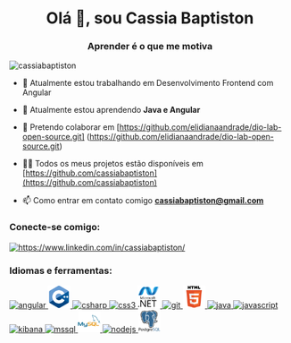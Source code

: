 <h1 align="center">Olá 👋, sou Cassia Baptiston</h1>
<h3 align="center">Aprender é o que me motiva</h3>

<p align="left"> <img src= "https://komarev.com/ghpvc/?username=cassiabaptiston&label=Profile%20views&color=0e75b6&style=flat" alt="cassiabaptiston" /> </p>

- 🔭 Atualmente estou trabalhando em Desenvolvimento Frontend com Angular

- 🌱 Atualmente estou aprendendo **Java e Angular**

- 👯 Pretendo colaborar em [https://github.com/elidianaandrade/dio-lab-open-source.git] (https://github.com/elidianaandrade/dio-lab-open-source.git)

- 👨‍💻 Todos os meus projetos estão disponíveis em [https://github.com/cassiabaptiston](https://github.com/cassiabaptiston)

- 📫 Como entrar em contato comigo **cassiabaptiston@gmail.com**

<h3 align="left">Conecte-se comigo:</h3>
<p align="left">
<a href="https://linkedin.com/in/https://www. linkedin.com/in/cassiabaptiston/" target="blank"><img align="center" src="https://cdn.icon-icons.com/icons2/3041/PNG/512/linkedin_logo_icon_189225.png" alt="https://www.linkedin.com/in/cassiabaptiston/" height="30" width="40" /></a>
</p >

<h3 align="left">Idiomas e ferramentas:</h3>
<p align="left"> 
<a href="https://angular.io" target="_blank" rel="noreferrer"> <img src="https://upload.wikimedia.org/wikipedia/commons/thumb/c/cf/Angular_full_color_logo.svg/250px-Angular_full_color_logo.svg.png" alt="angular" width="40" height="40"/> </a> 
<a href="https://www.w3schools.com/cpp/" target="_blank " rel="noreferrer"> <img src="https://raw.githubusercontent.com/devicons/devicon/master/icons/cplusplus/cplusplus-original.svg" alt="cplusplus" width="40" height= "40"/> </a> 
<a href="https://www.w3schools.com/cs/" target="_blank" rel="noreferrer"> <img src="https://upload.wikimedia.org/wikipedia/commons/thumb/0/0d/C_Sharp_wordmark.svg/1200px-C_Sharp_wordmark.svg.png" alt="csharp" width="40" height="40"/> </a> 
<a href="https://www .w3schools.com/css/" target="_blank" rel="noreferrer"> <img src="https://upload.wikimedia.org/wikipedia/commons/thumb/d/d5/CSS3_logo_and_wordmark.svg/340px-CSS3_logo_and_wordmark.svg.png" alt="css3" width="40" height="40"/> </a> 
<a href="https://dotnet.microsoft.com/" target="_blank" rel="noreferrer"> <img src="https://raw.githubusercontent.com/devicons/devicon/master/icons/dot-net/dot-net-original-wordmark.svg" alt="dotnet" width="40" height=" 40"/> </a> 
<a href="https://git-scm.com/" target="_blank" rel="noreferrer"> <img src="https://upload.wikimedia.org/wikipedia/commons/thumb/3/3f/Git_icon.svg/2048px-Git_icon.svg.png" alt="git" width="40" height="40"/> </a> 
<a href="https://www.w3.org/ html/" target="_blank" rel="noreferrer"> <img src="https://raw.githubusercontent.com/devicons/devicon/master/icons/html5/html5-original-wordmark.svg" alt=" html5" width="40" height="40"/> </a> 
<a href="https://www.java.com" target="_blank" rel="noreferrer"> <img src="https://upload.wikimedia.org/wikipedia/en/thumb/3/30/Java_programming_language_logo.svg/1200px-Java_programming_language_logo.svg.png" alt="java" width="40" height="40"/> </a> 
<a href= "https://developer.mozilla.org/en-US/docs/Web/JavaScript" target="_blank" rel="noreferrer"> <img src="https://raw.githubusercontent.com/devicons/devicon /master/icons/javascript/javascript-original.svg" alt="javascript" width="40" height="40"/> </a> 
<a href="https://www.elastic.co/kibana" target="_blank" rel="noreferrer" > <img src="https://www.vectorlogo.zone/logos/elasticco_kibana/elasticco_kibana-icon.svg" alt="kibana" width="40" height="40"/> </a> <a href ="https://www.microsoft.com/en-us/sql-server" target="_blank" rel="noreferrer"> <img src="https://upload.wikimedia.org/wikipedia/de/8/8c/Microsoft_SQL_Server_Logo.svg" alt="mssql" width="40" height="40"/> </a> 
<a href="https://www.mysql.com/" target=" _blank" rel="noreferrer"> <img src="https://raw.githubusercontent.com/devicons/devicon/master/icons/mysql/mysql-original-wordmark.svg" alt="mysql" width="40 " height="40"/> </a>
<a href="https://nodejs.org" target="_blank" rel="noreferrer"> <img src="https://upload.wikimedia.org/wikipedia/commons/thumb/d/d9/Node.js_logo.svg/1200px-Node.js_logo.svg.png" alt="nodejs" width="40" height="40"/> </a> 
<a href="https://www .postgresql.org" target="_blank" rel="noreferrer"> <img src="https://raw.githubusercontent.com/devicons/devicon/master/icons/postgresql/postgresql-original-wordmark.svg" alt ="postgresql" width="40" height="40"/> </a> 

